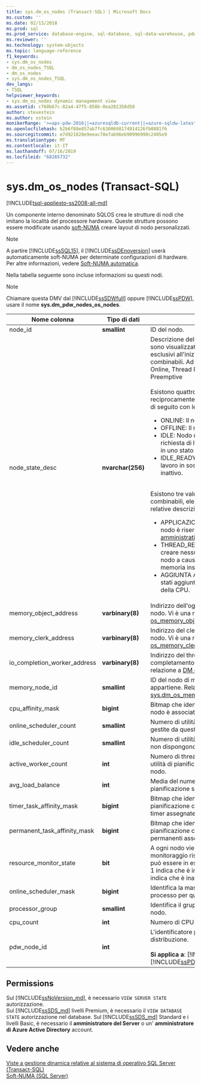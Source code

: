 ```yaml
---
title: sys.dm_os_nodes (Transact-SQL) | Microsoft Docs
ms.custom: ''
ms.date: 02/13/2018
ms.prod: sql
ms.prod_service: database-engine, sql-database, sql-data-warehouse, pdw
ms.reviewer: ''
ms.technology: system-objects
ms.topic: language-reference
f1_keywords:
- sys.dm_os_nodes
- dm_os_nodes_TSQL
- dm_os_nodes
- sys.dm_os_nodes_TSQL
dev_langs:
- TSQL
helpviewer_keywords:
- sys.dm_os_nodes dynamic management view
ms.assetid: c768b67c-82a4-47f5-850b-0ea282358d50
author: stevestein
ms.author: sstein
monikerRange: '>=aps-pdw-2016||=azuresqldb-current||=azure-sqldw-latest||>=sql-server-2016||=sqlallproducts-allversions||>=sql-server-linux-2017||=azuresqldb-mi-current'
ms.openlocfilehash: b2b6f88e857ab7fc6300698174914126fb0881f6
ms.sourcegitcommit: e7d921828e9eeac78e7ab96eb90996990c2405e9
ms.translationtype: MT
ms.contentlocale: it-IT
ms.lasthandoff: 07/16/2019
ms.locfileid: "68265732"
---
```

# <a name="sysdmosnodes-transact-sql"></a>sys.dm_os_nodes (Transact-SQL)
[!INCLUDE[tsql-appliesto-ss2008-all-md](../../includes/tsql-appliesto-ss2008-all-md.md)]

Un componente interno denominato SQLOS crea le strutture di nodi che imitano la località del processore hardware. Queste strutture possono essere modificate usando [soft-NUMA](../../database-engine/configure-windows/soft-numa-sql-server.md) creare layout di nodo personalizzati.  

> [!NOTE]
> A partire [!INCLUDE[ssSQL15](../../includes/sssql15-md.md)], il [!INCLUDE[ssDEnoversion](../../includes/ssdenoversion-md.md)] userà automaticamente soft-NUMA per determinate configurazioni di hardware. Per altre informazioni, vedere [Soft-NUMA automatica](../../database-engine/configure-windows/soft-numa-sql-server.md#automatic-soft-numa).
  
Nella tabella seguente sono incluse informazioni su questi nodi.  
  
> [!NOTE]
> Chiamare questa DMV dal [!INCLUDE[ssSDWfull](../../includes/sssdwfull-md.md)] oppure [!INCLUDE[ssPDW](../../includes/sspdw-md.md)], usare il nome **sys.dm_pdw_nodes_os_nodes**.  
  
|Nome colonna|Tipo di dati|Descrizione|  
|-----------------|---------------|-----------------|  
|node_id|**smallint**|ID del nodo.|  
|node_state_desc|**nvarchar(256)**|Descrizione dello stato del nodo. I valori sono visualizzati con i valori reciprocamente esclusivi all'inizio, seguiti dai valori combinabili. Ad esempio:<br /> Online, Thread Resources Low, Lazy Preemptive<br /><br />Esistono quattro valori node_state_desc reciprocamente esclusivi. Vengono elencate di seguito con le relative descrizioni.<br /><ul><li>ONLINE: Il nodo è online<li>OFFLINE: Il nodo è offline<li>IDLE: Nodo non dispone di alcuna richiesta di lavoro in sospeso ed entrato in uno stato di inattività.<li>IDLE_READY: Nodo non ha richieste di lavoro in sospeso ed è pronto per lo stato inattivo.</li></ul><br />Esistono tre valori node_state_desc combinabili, elencati di seguito con le relative descrizioni.<br /><ul><li>APPLICAZIONE LIVELLO DATI: Questo nodo è riservato per il [connessione amministrativa dedicata](../../database-engine/configure-windows/diagnostic-connection-for-database-administrators.md).<li>THREAD_RESOURCES_LOW: È possibile creare nessun nuovo thread in questo nodo a causa di una condizione di memoria insufficiente.<li>AGGIUNTA A CALDO: Indica i nodi sono stati aggiunti in risposta a un caldo eventi della CPU.</li></ul>|  
|memory_object_address|**varbinary(8)**|Indirizzo dell'oggetto memoria associato al nodo. Vi è una relazione a [DM os_memory_objects](../../relational-databases/system-dynamic-management-views/sys-dm-os-memory-objects-transact-sql.md).memory_object_address.|  
|memory_clerk_address|**varbinary(8)**|Indirizzo del clerk di memoria associato al nodo. Vi è una relazione a [DM os_memory_clerks](../../relational-databases/system-dynamic-management-views/sys-dm-os-memory-clerks-transact-sql.md).memory_clerk_address.|  
|io_completion_worker_address|**varbinary(8)**|Indirizzo del thread di lavoro assegnato al completamento I/O per il nodo. Vi è una relazione a [DM os_workers](../../relational-databases/system-dynamic-management-views/sys-dm-os-workers-transact-sql.md).worker_address.|  
|memory_node_id|**smallint**|ID del nodo di memoria al quale questo nodo appartiene. Relazione molti-a-uno con [sys.dm_os_memory_nodes](../../relational-databases/system-dynamic-management-views/sys-dm-os-memory-nodes-transact-sql.md).memory_node_id.|  
|cpu_affinity_mask|**bigint**|Bitmap che identifica le CPU alle quali questo nodo è associato.|  
|online_scheduler_count|**smallint**|Numero di utilità di pianificazione online gestite da questo nodo.|  
|idle_scheduler_count|**smallint**|Numero di utilità di pianificazione online che non dispongono di thread di lavoro attivi.|  
|active_worker_count|**int**|Numero di thread di lavoro attivi su tutte le utilità di pianificazione gestite da questo nodo.|  
|avg_load_balance|**int**|Media del numero di attività per utilità di pianificazione su questo nodo.|  
|timer_task_affinity_mask|**bigint**|Bitmap che identifica le utilità di pianificazione che possono avere attività di timer assegnate.|  
|permanent_task_affinity_mask|**bigint**|Bitmap che identifica le utilità di pianificazione che possono avere attività permanenti assegnate.|  
|resource_monitor_state|**bit**|A ogni nodo viene assegnato un monitoraggio risorse. Il monitoraggio risorse può essere in esecuzione o inattivo. Il valore 1 indica che è in esecuzione, il valore 0 indica che è inattivo.|  
|online_scheduler_mask|**bigint**|Identifica la maschera di affinità del processo per questo nodo.|  
|processor_group|**smallint**|Identifica il gruppo di processori per questo nodo.|  
|cpu_count |**int** |Numero di CPU disponibili per questo nodo. |
|pdw_node_id|**int**|L'identificatore per il nodo in questa distribuzione.<br /><br /> **Si applica a**: [!INCLUDE[ssSDWfull](../../includes/sssdwfull-md.md)], [!INCLUDE[ssPDW](../../includes/sspdw-md.md)]|  
  
## <a name="permissions"></a>Permissions

Sul [!INCLUDE[ssNoVersion_md](../../includes/ssnoversion-md.md)], è necessario `VIEW SERVER STATE` autorizzazione.   
Sul [!INCLUDE[ssSDS_md](../../includes/sssds-md.md)] livelli Premium, è necessario il `VIEW DATABASE STATE` autorizzazione nel database. Sul [!INCLUDE[ssSDS_md](../../includes/sssds-md.md)] Standard e i livelli Basic, è necessario il **amministratore del Server** o un' **amministratore di Azure Active Directory** account.   

## <a name="see-also"></a>Vedere anche    
 [Viste a gestione dinamica relative al sistema di operativo SQL Server &#40;Transact-SQL&#41;](../../relational-databases/system-dynamic-management-views/sql-server-operating-system-related-dynamic-management-views-transact-sql.md)   
 [Soft-NUMA &#40;SQL Server&#41;](../../database-engine/configure-windows/soft-numa-sql-server.md)  
  
